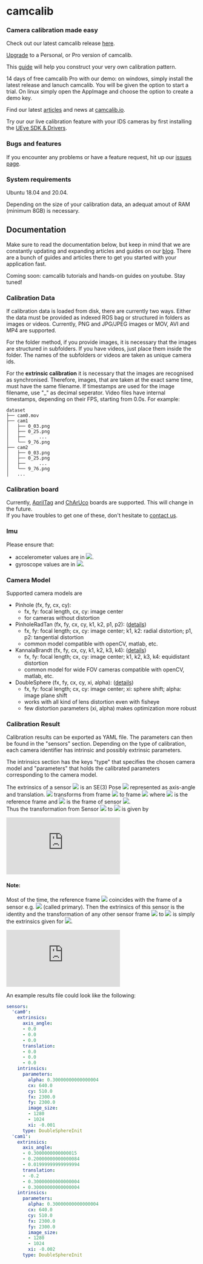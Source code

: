 # camcalib

### Camera calibration made easy

Check out our latest camcalib release [here](https://github.com/IVISO/camcalib/releases).

[Upgrade](https://www.camcalib.io/plans-pricing) to a Personal, or Pro version of camcalib.

This [guide](https://www.camcalib.io/post/create-your-own-calibration-board) will help you construct your very own calibration pattern.

14 days of free camcalib Pro with our demo: on windows, simply install the latest release and lanuch camcalib. You will be given the option to start a trial. On linux simply open the AppImage and choose the option to create a demo key.

Find our latest [articles](https://www.camcalib.io/blog) and news at [camcalib.io](camcalib.io).

Try our our live calibration feature with your IDS cameras by first installing the [UEye SDK & Drivers](https://en.ids-imaging.com/downloads.html).

### Bugs and features

If you encounter any problems or have a feature request, hit up our [issues page](https://github.com/IVISO/camcalib/issues).


### System requirements

Ubuntu 18.04 and 20.04.

Depending on the size of your calibration data, an adequat amout of RAM (minimum 8GB) is necessary.


## Documentation
Make sure to read the documentation below, but keep in mind that we are constantly updating and expanding articles and guides on our [blog](https://www.camcalib.io/blog). There are a bunch of guides and articles there to get you started with your application fast.

Coming soon: camcalib tutorials and hands-on guides on youtube. Stay tuned!

### Calibration Data

If calibration data is loaded from disk, there are currently two ways. Either the data must be provided as indexed ROS
bag or structured in folders as images or videos. Currently, PNG and JPG/JPEG images or MOV, AVI and MP4 are supported.

For the folder method, if you provide images, it is necessary that the images are structured in subfolders. If you have
videos, just place them inside the folder. The names of the subfolders or videos are taken as unique camera ids.

For the **extrinsic calibration** it is necessary that the images are recognised as synchronised. Therefore, images,
that are taken at the exact same time, must have the same filename. If timestamps are used for the image filename,
use "_" as decimal seperator. Video files have internal timestamps, depending on their FPS, starting from 0.0s. For
example:

```
dataset
├── cam0.mov
├── cam1
│   ├── 0_03.png
│   ├── 0_25.png
│   ├──     ...
│   └── 9_76.png
├── cam2
│   ├── 0_03.png
│   ├── 0_25.png
│   ├──     ...
│   └── 9_76.png
│   ...
```

### Calibration board

Currently, [AprilTag](https://github.com/ethz-asl/kalibr/wiki/calibration-targets)
and [ChArUco](https://docs.opencv.org/3.4/df/d4a/tutorial_charuco_detection.html) boards are supported. This will change
in the future.  
If you have troubles to get one of these, don't hesitate to [contact us](mailto:info@camcalib.io).

### Imu

Please ensure that:

* accelerometer values are in <img src="https://latex.codecogs.com/gif.latex?\frac{m}{sec^{2}}" />.
* gyroscope values are in <img src="https://latex.codecogs.com/gif.latex?\frac{rad}{sec}" />.

### Camera Model

Supported camera models are

- Pinhole (fx, fy, cx, cy):
  * fx, fy: focal length, cx, cy: image center
  * for cameras without distortion
- PinholeRadTan (fx, fy, cx, cy, k1, k2, p1,
  p2): ([details](https://docs.opencv.org/3.4.12/dc/dbb/tutorial_py_calibration.html))
  * fx, fy: focal length; cx, cy: image center; k1, k2: radial distortion; p1, p2: tangential distortion
  * common model compatible with openCV, matlab, etc.
- KannalaBrandt (fx, fy, cx, cy, k1, k2, k3,
  k4): ([details](https://docs.opencv.org/3.4/db/d58/group__calib3d__fisheye.html#details))
  * fx, fy: focal length; cx, cy: image center; k1, k2, k3, k4: equidistant distortion
  * common model for wide FOV cameras compatible with openCV, matlab, etc.
- DoubleSphere (fx, fy, cx, cy, xi, alpha): ([details](https://arxiv.org/pdf/1807.08957v1.pdf))
  * fx, fy: focal length; cx, cy: image center; xi: sphere shift; alpha: image plane shift
  * works with all kind of lens distortion even with fisheye
  * few distortion parameters (xi, alpha) makes optimization more robust

### Calibration Result

Calibration results can be exported as YAML file. The parameters can then be found in the "sensors" section. Depending
on the type of calibration, each camera identifier has intrinsic and possibly extrinsic parameters.

The intrinsics section has the keys "type" that specifies the chosen camera model and "parameters" that holds the
calibrated parameters corresponding to the camera model.

The extrinsics of a sensor <img src="https://latex.codecogs.com/gif.latex?S_i" /> is an SE(3)
Pose <img src="https://latex.codecogs.com/gif.latex?P_%7BS_i%20E%7D" /> represented as axis-angle and translation.
<img src="https://latex.codecogs.com/gif.latex?P_%7BS_i%20E%7D" /> transforms from
frame <img src="https://latex.codecogs.com/gif.latex?E" /> to
frame <img src="https://latex.codecogs.com/gif.latex?S_i" /> where <img src="https://latex.codecogs.com/gif.latex?E" />
is the reference frame and <img src="https://latex.codecogs.com/gif.latex?S_i" /> is the frame of
sensor <img src="https://latex.codecogs.com/gif.latex?i" />.  
Thus the transformation from Sensor <img src="https://latex.codecogs.com/gif.latex?S_0" />
to <img src="https://latex.codecogs.com/gif.latex?S_1" /> is given by

![equation](https://latex.codecogs.com/gif.latex?P_%7BS_1%20S_0%7D%20%3D%20P_%7BS_1%20E%7D%20*%20P_%7BS_0%20E%7D%5E%7B-1%7D)

#### Note:

Most of the time, the reference frame <img src="https://latex.codecogs.com/gif.latex?E" /> coincides with the frame of a
sensor e.g. <img src="https://latex.codecogs.com/gif.latex?S_0" /> (called primary). Then the extrinsics of this sensor
is the identity and the transformation of any other sensor frame <img src="https://latex.codecogs.com/gif.latex?S_0" />
to <img src="https://latex.codecogs.com/gif.latex?S_i" /> is simply the extrinsics given
for <img src="https://latex.codecogs.com/gif.latex?S_i" />.

![equation](https://latex.codecogs.com/gif.latex?P_%7BS_i%20S_0%7D%20%3D%20P_%7BS_i%20E%7D)

An example results file could look like the following:

```yaml
sensors:
  'cam0':
    extrinsics:
      axis_angle:
      - 0.0
      - 0.0
      - 0.0
      translation:
      - 0.0
      - 0.0
      - 0.0
    intrinsics:
      parameters:
        alpha: 0.30000000000000004
        cx: 640.0
        cy: 510.0
        fx: 2300.0
        fy: 2300.0
        image_size:
        - 1280
        - 1024
        xi: -0.001
      type: DoubleSphereInit
  'cam1':
    extrinsics:
      axis_angle:
      - 0.3000000000000015
      - 0.20000000000000084
      - 0.01999999999999994
      translation:
      - -0.2
      - 0.30000000000000004
      - 0.30000000000000004
    intrinsics:
      parameters:
        alpha: 0.30000000000000004
        cx: 640.0
        cy: 510.0
        fx: 2300.0
        fy: 2300.0
        image_size:
        - 1280
        - 1024
        xi: -0.002
      type: DoubleSphereInit
```
